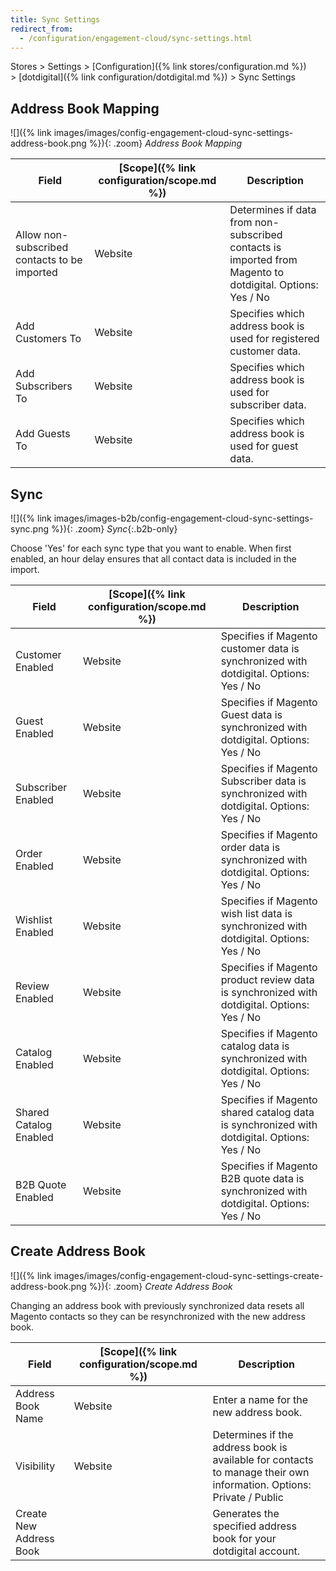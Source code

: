 ```yaml
---
title: Sync Settings
redirect_from:
  - /configuration/engagement-cloud/sync-settings.html
---
```


Stores > Settings > [Configuration]({% link stores/configuration.md %}) > [dotdigital]({% link configuration/dotdigital.md %}) > Sync Settings

## Address Book Mapping

![]({% link images/images/config-engagement-cloud-sync-settings-address-book.png %}){: .zoom}
_Address Book Mapping_

|Field|[Scope]({% link configuration/scope.md %})|Description|
|--- |--- |--- |
|Allow non-subscribed contacts to be imported|Website|Determines if data from non-subscribed contacts is imported from Magento to dotdigital. Options:  Yes / No|
|Add Customers To|Website|Specifies which address book is used for registered customer data.|
|Add Subscribers To|Website|Specifies which address book is used for subscriber data.|
|Add Guests To|Website|Specifies which address book is used for guest data.|

## Sync

![]({% link images/images-b2b/config-engagement-cloud-sync-settings-sync.png %}){: .zoom}
_Sync_{:.b2b-only}

Choose 'Yes' for each sync type that you want to enable. When first enabled, an hour delay ensures that all contact data is included in the import.

|Field|[Scope]({% link configuration/scope.md %})|Description|
|--- |--- |--- |
|Customer Enabled|Website|Specifies if Magento customer data is synchronized with dotdigital. Options: Yes / No|
|Guest Enabled|Website|Specifies if Magento Guest data is synchronized with dotdigital. Options: Yes / No|
|Subscriber Enabled|Website|Specifies if Magento Subscriber data is synchronized with dotdigital. Options: Yes / No|
|Order Enabled|Website|Specifies if Magento order data is synchronized with dotdigital. Options: Yes / No|
|Wishlist Enabled|Website|Specifies if Magento wish list data is synchronized with dotdigital. Options: Yes / No|
|Review Enabled|Website|Specifies if Magento product review data is synchronized with dotdigital. Options: Yes / No|
|Catalog Enabled|Website|Specifies if Magento catalog data is synchronized with dotdigital. Options: Yes / No|<!--{% if "Default.B2B Only" contains site.edition %}-->
|<span class="b2b-only">Shared Catalog Enabled</span>|Website|Specifies if Magento shared catalog data is synchronized with dotdigital. Options: Yes / No|
|<span class="b2b-only">B2B Quote Enabled</span>|Website|Specifies if Magento B2B quote data is synchronized with dotdigital. Options: Yes / No|<!--{% endif %}-->

## Create Address Book

![]({% link images/images/config-engagement-cloud-sync-settings-create-address-book.png %}){: .zoom}
_Create Address Book_

Changing an address book with previously synchronized data resets all Magento contacts so they can be resynchronized with the new address book.

|Field|[Scope]({% link configuration/scope.md %})|Description|
|--- |--- |--- |
|Address Book Name|Website|Enter a name for the new address book.|
|Visibility|Website|Determines if the address book is available for contacts to manage their own information. Options: Private / Public|
|<span class="btn">Create New Address Book</span>| |Generates the specified address book for your dotdigital account.|
